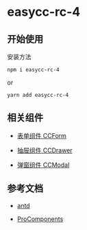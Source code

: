 # easycc-rc-4

## 开始使用

安装方法

```
npm i easycc-rc-4
```

or

```
yarn add easycc-rc-4
```

## 相关组件

- [表单组件 CCForm](./src/Form/index.md)

- [抽屉组件 CCDrawer](./src/Drawer/index.md)

- [弹窗组件 CCModal](./src/Modal/index.md)

## 参考文档

- [antd](https://ant.design/components/overview-cn/)

- [ProComponents](https://procomponents.ant.design/components)
